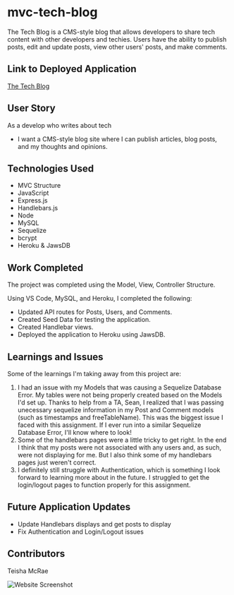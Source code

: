 # mvc-tech-blog
The Tech Blog is a CMS-style blog that allows developers to share tech content with other developers and techies. Users have the ability to publish posts, edit and update posts, view other users' posts, and make comments. 

## Link to Deployed Application
[The Tech Blog](xxx)

## User Story
As a develop who writes about tech
* I want a CMS-style blog site where I can publish articles, blog posts, and my thoughts and opinions.

## Technologies Used
* MVC Structure
* JavaScript
* Express.js
* Handlebars.js
* Node
* MySQL
* Sequelize
* bcrypt
* Heroku & JawsDB
 
## Work Completed
The project was completed using the Model, View, Controller Structure.

Using VS Code, MySQL, and Heroku, I completed the following:

* Updated API routes for Posts, Users, and Comments.
* Created Seed Data for testing the application.
* Created Handlebar views.
* Deployed the application to Heroku using JawsDB.
 
## Learnings and Issues
Some of the learnings I'm taking away from this project are:
1. I had an issue with my Models that was causing a Sequelize Database Error. My tables were not being properly created based on the Models I'd set up. Thanks to help from a TA, Sean, I realized that I was passing unecessary sequelize information in my Post and Comment models (such as timestamps and freeTableName). This was the biggest issue I faced with this assignment. If I ever run into a similar Sequelize Database Error, I'll know where to look!
2. Some of the handlebars pages were a little tricky to get right. In the end I think that my posts were not associated with any users and, as such, were not displaying for me. But I also think some of my handlebars pages just weren't correct. 
3. I definitely still struggle with Authentication, which is something I look forward to learning more about in the future. I struggled to get the login/logout pages to function properly for this assignment.

## Future Application Updates
* Update Handlebars displays and get posts to display
* Fix Authentication and Login/Logout issues

 
## Contributors
Teisha McRae

![Website Screenshot](https://user-images.githubusercontent.com/73713665/122609112-750f6580-d04b-11eb-83c7-86a5bca9770a.png)


